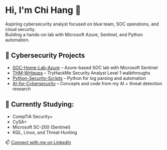 # Hi, I'm Chi Hang 👋

Aspiring cybersecurity analyst focused on blue team, SOC operations, and cloud security.  
Building a hands-on lab with Microsoft Azure, Sentinel, and Python automation.

## 🔐 Cybersecurity Projects
- [SOC-Home-Lab-Azure](./SOC-Home-Lab-Azure) – Azure-based SOC lab with Microsoft Sentinel
- [THM-Writeups](./THM-Writeups) – TryHackMe Security Analyst Level 1 walkthroughs
- [Python-Security-Scripts](./Python-Security-Scripts) – Python for log parsing and automation
- [AI-for-Cybersecurity](./AI-for-Cybersecurity) – Concepts and code from my AI + threat detection research

## 🧠 Currently Studying:
- CompTIA Security+
- CySA+
- Microsoft SC-200 (Sentinel)
- KQL, Linux, and Threat Hunting

📫 [Connect with me on LinkedIn](https://www.linkedin.com/in/raymond-chihang-lam/)  
